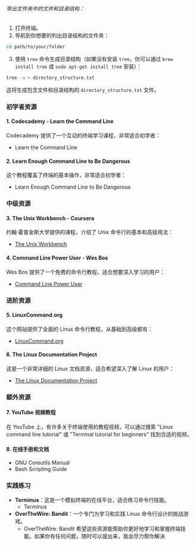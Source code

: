 ###### 导出文件夹中的文件和目录结构：
1. 打开终端。
2. 导航到你想要的列出目录结构的文件夹：
```bash
cd path/to/your/folder
```
3. 使用 `tree` 命令生成目录结构（如果没有安装 `tree`，你可以通过 `brew install tree` 或 `sudo apt-get install tree` 安装）：
```bash
tree -a > directory_structure.txt
```
这将生成包含文件和目录结构的 `directory_structure.txt` 文件。

### 初学者资源

#### 1. Codecademy - Learn the Command Line

Codecademy 提供了一个互动的终端学习课程，非常适合初学者：

- Learn the Command Line

#### 2. Learn Enough Command Line to Be Dangerous

这个教程覆盖了终端的基本操作，非常适合初学者：

- Learn Enough Command Line to Be Dangerous

### 中级资源

#### 3. The Unix Workbench - Coursera

约翰·霍普金斯大学提供的课程，介绍了 Unix 命令行的基本和高级用法：

- [The Unix Workbench](https://www.coursera.org/learn/unix)

#### 4. Command Line Power User - Wes Bos

Wes Bos 提供了一个免费的命令行教程，适合想要深入学习的用户：

- [Command Line Power User](https://commandlinepoweruser.com/)

### 进阶资源

#### 5. LinuxCommand.org

这个网站提供了全面的 Linux 命令行教程，从基础到高级都有：

- [LinuxCommand.org](http://linuxcommand.org/)

#### 6. The Linux Documentation Project

这是一个非常详细的 Linux 文档资源，适合希望深入了解 Linux 的用户：

- [The Linux Documentation Project](http://www.tldp.org/)
### 额外资源

#### 7. YouTube 视频教程

在 YouTube 上，有许多关于终端使用的教程视频，可以通过搜索 "Linux command line tutorial" 或 "Terminal tutorial for beginners" 找到合适的视频。

#### 8. 在线手册和文档
- GNU Coreutils Manual
- Bash Scripting Guide
### 实践练习
- **Terminus**：这是一个模拟终端的在线平台，适合练习命令行技能。
    - Terminus
- **OverTheWire: Bandit**：一个专门为学习和实践 Linux 命令行设计的挑战游戏。
    - OverTheWire: Bandit
希望这些资源能帮助你更好地学习和掌握终端技能。如果你有任何问题，随时可以提出来，我会尽力帮你解决